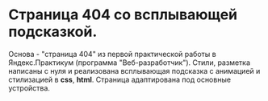 # Страница 404 со всплывающей подсказкой.

Основа - "страница 404" из первой практической работы в Яндекс.Практикум (программа "Веб-разработчик"). Стили, разметка написаны с нуля и реализована всплывающая подсказка с анимацией и стилизацией в **css**, **html**. Страница адаптирована под основные устройства. 


